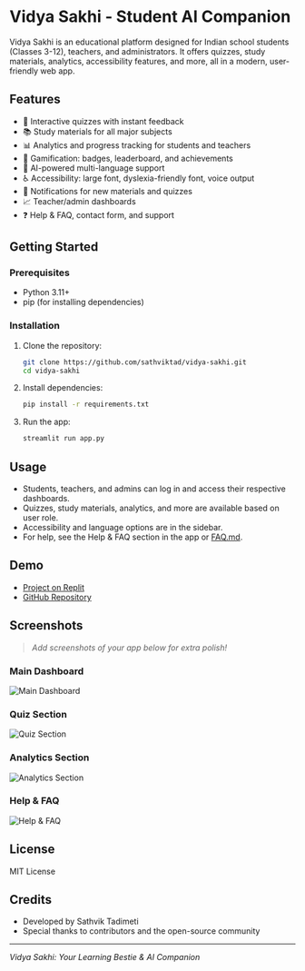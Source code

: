 # Vidya Sakhi - Student AI Companion

Vidya Sakhi is an educational platform designed for Indian school students (Classes 3-12), teachers, and administrators. It offers quizzes, study materials, analytics, accessibility features, and more, all in a modern, user-friendly web app.

## Features
- 🧠 Interactive quizzes with instant feedback
- 📚 Study materials for all major subjects
- 📊 Analytics and progress tracking for students and teachers
- 🏅 Gamification: badges, leaderboard, and achievements
- 💬 AI-powered multi-language support
- ♿ Accessibility: large font, dyslexia-friendly font, voice output
- 🔔 Notifications for new materials and quizzes
- 📈 Teacher/admin dashboards
- ❓ Help & FAQ, contact form, and support

## Getting Started

### Prerequisites
- Python 3.11+
- pip (for installing dependencies)

### Installation
1. Clone the repository:
   ```sh
   git clone https://github.com/sathviktad/vidya-sakhi.git
   cd vidya-sakhi
   ```
2. Install dependencies:
   ```sh
   pip install -r requirements.txt
   ```
3. Run the app:
   ```sh
   streamlit run app.py
   ```

## Usage
- Students, teachers, and admins can log in and access their respective dashboards.
- Quizzes, study materials, analytics, and more are available based on user role.
- Accessibility and language options are in the sidebar.
- For help, see the Help & FAQ section in the app or [FAQ.md](https://github.com/sathviktad/vidya-sakhi/blob/main/FAQ.md).

## Demo
- [Project on Replit](https://replit.com/@sathviktadimeti/EducationAssistant)
- [GitHub Repository](https://github.com/sathviktad/vidya-sakhi)

## Screenshots

> _Add screenshots of your app below for extra polish!_

### Main Dashboard
![Main Dashboard](screenshots/main_dashboard.png)

### Quiz Section
![Quiz Section](screenshots/quiz_section.png)

### Analytics Section
![Analytics Section](screenshots/analytics_section.png)

### Help & FAQ
![Help & FAQ](screenshots/help_faq.png)

## License
MIT License

## Credits
- Developed by Sathvik Tadimeti
- Special thanks to contributors and the open-source community

---
*Vidya Sakhi: Your Learning Bestie & AI Companion* 
